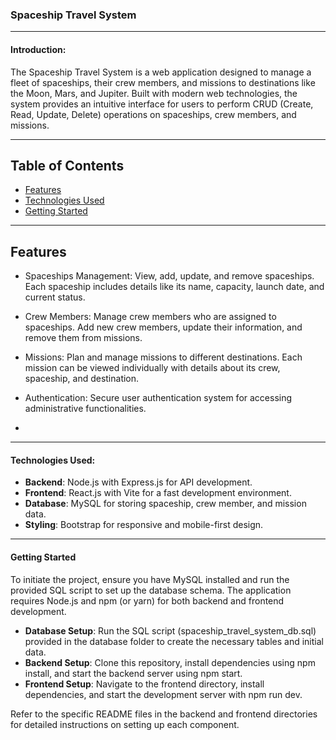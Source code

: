 ### Spaceship Travel System 

---

#### Introduction:
The Spaceship Travel System is a web application designed to manage a fleet of spaceships, their crew members, and missions to destinations like the Moon, Mars, and Jupiter. Built with modern web technologies, the system provides an intuitive interface for users to perform CRUD (Create, Read, Update, Delete) operations on spaceships, crew members, and missions.


---
## Table of Contents

- [Features](#features)
- [Technologies Used](#technologies-used)
- [Getting Started](#getting-started)
  
---
## Features

- Spaceships Management: View, add, update, and remove spaceships. Each spaceship includes details like its name, capacity, launch date, and current status.
- Crew Members: Manage crew members who are assigned to spaceships. Add new crew members, update their information, and remove them from missions.
- Missions: Plan and manage missions to different destinations. Each mission can be viewed individually with details about its crew, spaceship, and destination.
- Authentication: Secure user authentication system for accessing administrative functionalities.

- 
---

#### Technologies Used:
- **Backend**: Node.js with Express.js for API development.
- **Frontend**: React.js with Vite for a fast development environment.
- **Database**: MySQL for storing spaceship, crew member, and mission data.
- **Styling**: Bootstrap for responsive and mobile-first design.


---

#### Getting Started
To initiate the project, ensure you have MySQL installed and run the provided SQL script to set up the database schema. The application requires Node.js and npm (or yarn) for both backend and frontend development.

- **Database Setup**: Run the SQL script (spaceship_travel_system_db.sql) provided in the database folder to create the necessary tables and initial data.
- **Backend Setup**: Clone this repository, install dependencies using npm install, and start the backend server using npm start.
- **Frontend Setup**: Navigate to the frontend directory, install dependencies, and start the development server with npm run dev.

Refer to the specific README files in the backend and frontend directories for detailed instructions on setting up each component.
